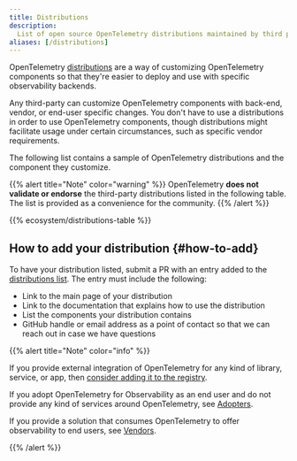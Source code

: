 ```yaml
---
title: Distributions
description:
  List of open source OpenTelemetry distributions maintained by third parties.
aliases: [/distributions]
---
```


OpenTelemetry [distributions](/docs/concepts/distributions/) are a way of
customizing OpenTelemetry components so that they're easier to deploy and use
with specific observability backends.

Any third-party can customize OpenTelemetry components with back-end, vendor, or
end-user specific changes. You don't have to use a distributions in order to use
OpenTelemetry components, though distributions might facilitate usage under
certain circumstances, such as specific vendor requirements.

The following list contains a sample of OpenTelemetry distributions and the
component they customize.

{{% alert title="Note" color="warning" %}} OpenTelemetry **does not validate or
endorse** the third-party distributions listed in the following table. The list
is provided as a convenience for the community. {{% /alert %}}

{{% ecosystem/distributions-table %}}

## How to add your distribution {#how-to-add}

To have your distribution listed, submit a PR with an entry added to the
[distributions list](https://github.com/open-telemetry/opentelemetry.io/tree/main/data/ecosystem/distributions.yaml).
The entry must include the following:

- Link to the main page of your distribution
- Link to the documentation that explains how to use the distribution
- List the components your distribution contains
- GitHub handle or email address as a point of contact so that we can reach out
  in case we have questions

{{% alert title="Note" color="info" %}}

If you provide external integration of OpenTelemetry for any kind of library,
service, or app, then
[consider adding it to the registry](/ecosystem/registry/adding).

If you adopt OpenTelemetry for Observability as an end user and do not provide
any kind of services around OpenTelemetry, see [Adopters](/ecosystem/adopters).

If you provide a solution that consumes OpenTelemetry to offer observability to
end users, see [Vendors](/ecosystem/vendors).

{{% /alert %}}
